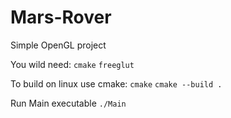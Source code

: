 # Mars-Rover

Simple OpenGL project

You wild need:
`cmake`
`freeglut`

To build on linux use cmake:
`cmake`
`cmake --build .`

Run Main executable
`./Main`
